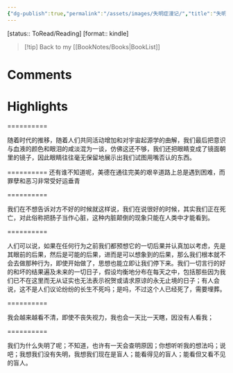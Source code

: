 ```yaml
---
{"dg-publish":true,"permalink":"/assets/images/失明症漫记/","title":"失明症漫记","noteIcon":""}
---
```


[status:: ToRead/Reading]
[format:: kindle]

>[!tip] Back to my [[BookNotes/Books\|BookList]]

# Comments

# Highlights

==========

随着时代的推移，随着人们共同活动增加和对宇宙起源学的曲解，我们最后把意识与血液的颜色和眼泪的咸淡混为一谈，仿佛这还不够，我们还把眼睛变成了镜面朝里的镜子，因此眼睛往往毫无保留地展示出我们试图用嘴否认的东西。

==========
还有谁不知道呢，美德在通往完美的艰辛道路上总是遇到困难，而罪孽和恶习非常受好运垂青

==========

我们在不想告诉对方不好的时候就这样说，我们在说很好的时候，其实我们正在死亡，对此俗称把肠子当作心脏，这种内脏颠倒的现象只能在人类中才能看到。

==========

人们可以说，如果在任何行为之前我们都预想它的一切后果并认真加以考虑，先是其眼前的后果，然后是可能的后果，进而是可以想象到的后果，那么我们根本就不会去做那种行为，即使开始做了，思想也能立即让我们停下来。我们一切言行的好的和坏的结果遍及未来的一切日子，假设均衡地分布在每天之中，包括那些因为我们已不在这里而无从证实也无法表示祝贺或请求原谅的永无止境的日子；有人会说，这不是人们议论纷纷的长生不死吗；是吗，不过这个人已经死了，需要埋葬。

==========

我会越来越看不清，即使不丧失视力，我也会一天比一天瞎，因没有人看我；

==========

我们为什么失明了呢；不知道，也许有一天会查明原因；你想听听我的想法吗；说吧；我想我们没有失明，我想我们现在是盲人；能看得见的盲人；能看但又看不见的盲人。